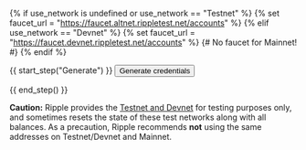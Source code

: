 {% if use_network is undefined or use_network == "Testnet" %}
  {% set faucet_url = "https://faucet.altnet.rippletest.net/accounts" %}
{% elif use_network == "Devnet" %}
  {% set faucet_url = "https://faucet.devnet.rippletest.net/accounts" %}
{# No faucet for Mainnet! #}
{% endif %}

{{ start_step("Generate") }}
<button id="generate-creds-button" class="btn btn-primary" data-fauceturl="{{faucet_url}}">Generate credentials</button>
<div class="loader" id="loader-generate" style="display: none;"><img class="throbber" src="assets/img/xrp-loader-96.png">Generating Keys...</div>
<div class="output-area"></div>
{{ end_step() }}

**Caution:** Ripple provides the [Testnet and Devnet](parallel-networks.html) for testing purposes only, and sometimes resets the state of these test networks along with all balances. As a precaution, Ripple recommends **not** using the same addresses on Testnet/Devnet and Mainnet.
